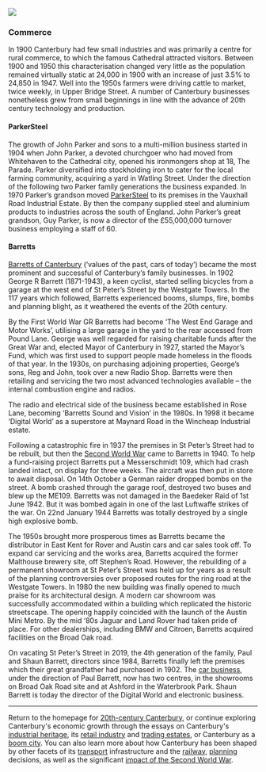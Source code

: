 <a href="https://beta.kent-maps.online"><img src="https://beta.kent-maps.online/juncture/ve-button.png"></a>
<param ve-config title="20th-Century Canterbury: Commerce" author="Richard Maltby" layout="vtl" banner="https://stor.artstor.org/stor/c35dcc83-8c83-4e82-8a7e-0d012287b919">

<param ve-entity eid="Q29303" aliases="Canterbury">
<param ve-entity eid="Q29265" aliases="Cathedral">
<param ve-entity eid="Q1434239" aliases="Watling Street">
<param ve-entity eid="Q104815065" aliases="Westgate Towers">
<param ve-entity eid="Q361" aliases="First World War">
<param ve-entity eid="Q20089350" aliases="Mayor of Canterbury">
<param ve-entity eid="Q155639" aliases="Messerschmidt 109">
<param ve-entity eid="Q669528" aliases="Baedeker Raid">
<param ve-entity eid="Q26535561" aliases="Upper Bridge Street">
<param ve-entity eid="Q1012481" aliases="Whitehaven">
<param ve-entity eid="Q8023755" aliases="Wincheap">

### Commerce

In 1900 Canterbury had few small industries and was primarily a centre for rural commerce, to which the famous Cathedral attracted visitors. Between 1900 and 1950 this characterisation changed very little as the population remained virtually static at 24,000 in 1900 with an increase of just 3.5% to 24,850 in 1947. Well into the 1950s farmers were driving cattle to market, twice weekly, in Upper Bridge Street. A number of Canterbury businesses nonetheless grew from small beginnings in line with the advance of 20th century technology and production.
<param ve-image url="https://stor.artstor.org/stor/5129a00d-b3c8-46f1-b40c-fe241d7d0479" label="Cattle market at Canterbury around 1900" attribution="Public domain, photo from Léon et Lévy">
<param ve-image url="https://stor.artstor.org/stor/03bbed1c-285e-4f1b-b03f-6169a6afca1c" label="Market area today" attribution="Connor Treston, by kind permission">
<param ve-map center="Q26535561" zoom="15">

#### ParkerSteel

The growth of John Parker and sons to a multi-million business started in 1904 when John Parker, a devoted churchgoer who had moved from Whitehaven to the Cathedral city, opened his ironmongers shop at 18, The Parade. Parker diversified into stockholding iron to cater for the local farming community, acquiring a yard in Watling Street. Under the direction of the following two Parker family generations the business expanded. In 1970 Parker’s grandson moved [ParkerSteel](https://www.parkersteel.co.uk) to its premises in the Vauxhall Road Industrial Estate. By then the company supplied steel and aluminium products to industries across the south of England. John Parker’s great grandson, Guy Parker, is now a director of the £55,000,000 turnover business employing a staff of 60.
<param ve-map center="Q1434239" zoom="15">

#### Barretts

[Barretts of Canterbury](https://www.barrettskent.co.uk) (‘values of the past, cars of today’) became the most prominent and successful of Canterbury’s family businesses. In 1902 George R Barrett (1871-1943), a keen cyclist, started selling bicycles from a garage at the west end of St Peter’s Street by the Westgate Towers. In the 117 years which followed, Barretts experienced booms, slumps, fire, bombs and planning blight, as it weathered the events of the 20th century.
<param ve-image url="https://stor.artstor.org/stor/d0564753-7dc5-4985-8e3f-2fbcab4ee5d6" label="St Peter's Street, pre-1918" attribution="Postcard, Léon & Levy">
<param ve-map center="Q104815065" zoom="15">

By the First World War GR Barretts had become ‘The West End Garage and Motor Works’, utilising a large garage in the yard to the rear accessed from Pound Lane. George was well regarded for raising charitable funds after the Great War and, elected Mayor of Canterbury in 1927, started the Mayor’s Fund, which was first used to support people made homeless in the floods of that year. In the 1930s, on purchasing adjoining properties, George’s sons, Reg and John, took over a new Radio Shop. Barretts were then retailing and servicing the two most advanced technologies available – the internal combustion engine and radios.
<param ve-map center="Q26551393" zoom="15">

The radio and electrical side of the business became established in Rose Lane, becoming ‘Barretts Sound and Vision’ in the 1980s. In 1998 it became ‘Digital World’ as a superstore at Maynard Road in the Wincheap Industrial estate.
<param ve-image url="https://stor.artstor.org/stor/5dd13fa2-03ce-46d5-bd42-34901758643d" label="Wincheap Industrial Estate" attribution="Edward Crowther, by kind permission">
<param ve-map center="Q8023755" zoom="15">

Following a catastrophic fire in 1937 the premises in St Peter’s Street had to be rebuilt, but then the [Second World War](/canterbury/20c-canterbury-ww2) came to Barretts in 1940. To help a fund-raising project Barretts put a Messerschmidt 109, which had crash landed intact, on display for three weeks. The aircraft was then put in store to await disposal. On 14th October a German raider dropped bombs on the street. A bomb crashed through the garage roof, destroyed two buses and blew up the ME109. Barretts was not damaged in the Baedeker Raid of 1st June 1942. But it was bombed again in one of the last Luftwaffe strikes of the war. On 22nd January 1944 Barretts was totally destroyed by a single high explosive bomb.
<param ve-image url="https://stor.artstor.org/stor/cd790d83-8b41-4b53-a497-4d691528174f" label="Fire at Barrett's on St Peter's Street, 1937" attribution="Photographer unknown">
<param ve-image url="https://upload.wikimedia.org/wikipedia/commons/3/3a/Bundesarchiv_Bild_101I-662-6659-37%2C_Flugzeug_Messerschmitt_Me_109.jpg" label="Messerschmidt 109" attribution="Bundesarchiv, Bild 101I-662-6659-37, Hebenstreit, CC-BY-SA 3.0, via Wikimedia Commons">

The 1950s brought more prosperous times as Barretts became the distributor in East Kent for Rover and Austin cars and car sales took off. To expand car servicing and the works area, Barretts acquired the former Malthouse brewery site, off Stephen’s Road. However, the rebuilding of a permanent showroom at St Peter’s Street was held up for years as a result of the planning controversies over proposed routes for the ring road at the Westgate Towers. In 1980 the new building was finally opened to much praise for its architectural design. A modern car showroom was successfully accommodated within a building which replicated the historic streetscape. The opening happily coincided with the launch of the Austin Mini Metro. By the mid ‘80s Jaguar and Land Rover had taken pride of place. For other dealerships, including BMW and Citroen, Barretts acquired facilities on the Broad Oak road.
<param ve-image url="https://stor.artstor.org/stor/5f170802-922a-4ff3-9636-011d3bc59c7e" label="Former Barretts showroom on St Peter's Street" attribution="Michelle Crowther, by permission">
<param ve-map center="51.29202871207598, 1.089396796387833" zoom="15">

On vacating St Peter’s Street in 2019, the 4th generation of the family, Paul and Shaun Barrett, directors since 1984, Barretts finally left the premises which their great grandfather had purchased in 1902. The [car business](https://www.barrettskent.co.uk/about-us/history/), under the direction of Paul Barrett, now has two centres, in the showrooms on Broad Oak Road site and at Ashford in the Waterbrook Park. Shaun Barrett is today the director of the Digital World and electronic business.
<param ve-image url="https://stor.artstor.org/stor/62c0d182-6f60-4916-a824-c82f77e63c3a" label="Former Barretts showroom, now being renovated" attribution="Michelle Crowther, by kind permission">
<param ve-image url="https://stor.artstor.org/stor/8acd68ee-34f3-4208-8d83-69407ebfe847" label="Site of former Barretts forecourt" attribution="Michelle Crowther, by kind permission">
<param ve-map center="51.29202871207598, 1.089396796387833" zoom="15">

***

Return to the homepage for [20th-century Canterbury](/canterbury/20c-canterbury-home), or continue exploring Canterbury's economic growth through the essays on Canterbury's [industrial heritage](/canterbury/20c-canterbury-industrial), its [retail industry](/canterbury/20c-canterbury-retail-store) and [trading estates](/canterbury/20c-canterbury-trading-estates), or Canterbury as a [boom city](/canterbury/20c-canterbury-boom-city). You can also learn more about how Canterbury has been shaped by other facets of its [transport](/canterbury/20c-canterbury-transport) infrastructure and the [railway](canterbury/20c-canterbury-railway), [planning](/canterbury/20c-canterbury-planning) decisions, as well as the significant [impact of the Second World War](/canterbury/20c-canterbury-ww2).
<param ve-image url="https://upload.wikimedia.org/wikipedia/commons/thumb/0/02/Canterbury_Cathedral_-_Portal_Nave_Cross-spire.jpeg/1557px-Canterbury_Cathedral_-_Portal_Nave_Cross-spire.jpeg" label="Canterbury Cathedral" attribution="Hans Musil, CC BY-SA 4.0"> 
